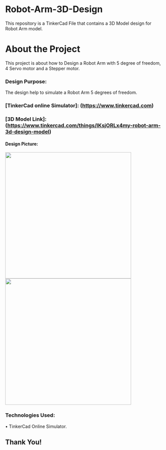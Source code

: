 # Robot-Arm-3D-Design


This repository is a TinkerCad File that contains a 3D Model design for Robot Arm model.


# About the Project

This project is about how to Design a Robot Arm with 5 degree of freedom, 4 Servo motor and a Stepper motor.


### Design Purpose:

The design help to simulate a Robot Arm 5 degrees of freedom.


### [TinkerCad online Simulator]: (https://www.tinkercad.com)


### [3D Model Link]: (https://www.tinkercad.com/things/lKsjORLx4my-robot-arm-3d-design-model)


#### Design Picture:

<div> 
   
<img src="https://github.com/user-attachments/assets/99952d3c-beb7-43f4-9ab5-4afbec8274eb" width="400" height="400">

<img src="https://github.com/user-attachments/assets/e29d26e3-a4ae-452c-b849-161073f613bd" width="400" height="400">

</div>
   
   
### Technologies Used:

•	TinkerCad Online Simulator. 


## Thank You!

